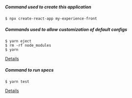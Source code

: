 ##### Command used to create this application

`$ npx create-react-app my-experience-front`

##### Commands used to allow customization of default configs

```
$ yarn eject
$ rm -rf node_modules
$ yarn
```

[Details](https://github.com/facebook/create-react-app/issues/6099)

##### Command to run specs

```
$ yarn test
```

[Details](https://facebook.github.io/create-react-app/docs/running-tests)
